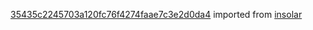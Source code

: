 [35435c2245703a120fc76f4274faae7c3e2d0da4](https://github.com/insolar/insolar/commit/35435c2245703a120fc76f4274faae7c3e2d0da4) imported from [insolar](https://github.com/insolar/insolar)
